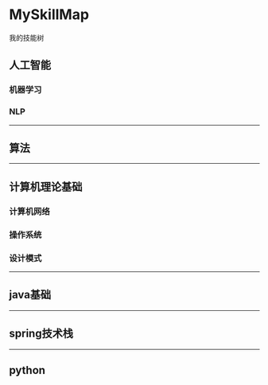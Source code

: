 # MySkillMap
我的技能树

## 人工智能
### 机器学习
### NLP
---
## 算法
---
## 计算机理论基础
### 计算机网络
### 操作系统
### 设计模式
---
## java基础
---
## spring技术栈
---
## python

